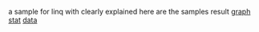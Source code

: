 a sample for linq with clearly explained 
here are the samples result 
[graph](sample1.jpg)
[stat](sample2.jpg)
[data](sample3.jpg)
